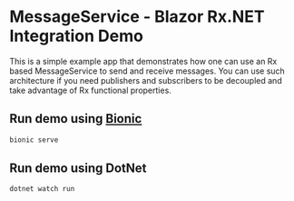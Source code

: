 # MessageService - Blazor Rx.NET Integration Demo

This is a simple example app that demonstrates how one can use an Rx based MessageService to send and receive messages.
You can use such architecture if you need publishers and subscribers to be decoupled and take advantage of Rx functional properties.
  
## Run demo using [Bionic](https://www.nuget.org/packages/Bionic/)

```bash
bionic serve
```

## Run demo using DotNet

```bash
dotnet watch run
```